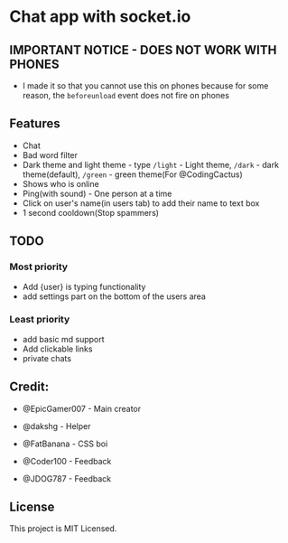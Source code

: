 # Chat app with socket.io 

## IMPORTANT NOTICE - DOES NOT WORK WITH PHONES

* I made it so that you cannot use this on phones because for some reason, the `beforeunload` event does not fire on phones

## Features

* Chat
* Bad word filter
* Dark theme and light theme - type `/light` - Light theme, `/dark` - dark theme(default), `/green` - green theme(For @CodingCactus)
* Shows who is online
* Ping(with sound) - One person at a time
* Click on user's name(in users tab) to add their name to text box
* 1 second cooldown(Stop spammers)

## TODO

### Most priority

* Add {user} is typing functionality
* add settings part on the bottom of the users area

### Least priority

* add basic md support
* Add clickable links
* private chats

## Credit:

* @EpicGamer007 - Main creator

* @dakshg - Helper

* @FatBanana - CSS boi

* @Coder100 - Feedback
* @JDOG787 - Feedback

## License

This project is MIT Licensed.
